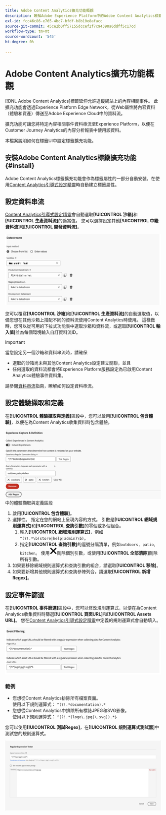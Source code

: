 ```yaml
---
title: Adobe Content Analytics擴充功能概觀
description: 瞭解Adobe Experience Platform中的Adobe Content Analytics標籤擴充功能。
exl-id: fcc46c86-e765-4bc7-bfdf-b8b10e8afacc
source-git-commit: 45ce2b0ff57155dccef2f7c94390a6ddff5c17cd
workflow-type: tm+mt
source-wordcount: '545'
ht-degree: 0%

---
```


# Adobe Content Analytics擴充功能概觀

[!DNL Adobe Content Analytics]標籤延伸允許追蹤網站上的內容相關事件。 此擴充功能會透過Experience Platform Edge Network，從Web屬性將內容資料（體驗和資產）傳送至Adobe Experience Cloud中的資料流。

擴充功能可讓您將特定內容相關事件資料串流至Experience Platform，以便在Customer Journey Analytics的內容分析報表中使用該資料。

本檔案說明如何在標籤UI中設定標籤擴充功能。

## 安裝Adobe Content Analytics標籤擴充功能 {#install}

Adobe Content Analytics標籤擴充功能會作為標籤屬性的一部分自動安裝，在使用[Content Analytics引導式設定精靈](https://experienceleague.adobe.com/en/docs/analytics-platform/using/content-analytics/configuration/guided)時自動建立標籤屬性。

<!--
### Manual installation

In case of a manual configuration, the Adobe Content Analytics tag extension needs a property to be installed on. If you have not done so already, see the documentation on [creating a tag property](https://experienceleague.adobe.com/en/docs/platform-learn/implement-in-websites/configure-tags/create-a-property).

After you have created a property or when you select the property created using the [Content Analytics guided configuration wizard](https://experienceleague.adobe.com/en/docs/analytics-platform/using/content-analytics/configuration/guided), open the property and select the **[!UICONTROL Extensions]** tab on the left side bar.

Select the **[!UICONTROL Catalog]** tab. From the list of available extensions, find the **[!DNL Adobe Content Analytics]** extension and select **[!UICONTROL Install]**.

![Image showing the Tags UI with the Web SDK extension selected](assets/aca-tag-install.png)

After selecting **[!UICONTROL Install]**, you must configure the Adobe Content Analytics tag extension and save the configuration.
-->

<!--
## Configure schema

The [Content Analytics guided configuration wizard](https://experienceleague.adobe.com/en/docs/analytics-platform/using/content-analytics/configuration/guided) automatically populates the proper value for the **[!UICONTROL Tenant Schema Name]**. 

![Image that shows the Schema configuration of the Adobe Content Analytics tag extension in the Tags UI](assets/aca-tag-schema.png)

>[!WARNING]
>
>Do not modify the value for **[!UICONTROL Tenant Schema Name]**.

-->

## 設定資料串流

[Content Analytics引導式設定精靈](https://experienceleague.adobe.com/en/docs/analytics-platform/using/content-analytics/configuration/guided)會自動選取&#x200B;**[!UICONTROL 沙箱]**&#x200B;和&#x200B;**[!UICONTROL 生產資料流]**&#x200B;的適當值。 您可以選擇設定其他&#x200B;**[!UICONTROL 中繼資料流]**&#x200B;和&#x200B;**[!UICONTROL 開發資料流]**。

![此影像顯示標籤UI中Adobe Content Analytics標籤擴充功能的「資料串流」設定](assets/aca-tag-datastreams.png)

您可以覆寫&#x200B;**[!UICONTROL 沙箱]**&#x200B;和&#x200B;**[!UICONTROL 生產資料流]**&#x200B;的自動選取值，以備您想在其他沙箱上搭配不同的資料流使用Content Analytics時使用。 這樣做時，您可以從可用的下拉式功能表中選取沙箱和資料流，或選取&#x200B;**[!UICONTROL 輸入值]**&#x200B;並為每個環境輸入自訂資料流ID。

>[!IMPORTANT]
>
>當您設定另一個沙箱和資料串流時，請確保
>
>* 選取的沙箱尚未與其他Content Analytics設定建立關聯，並且
>* 任何選取的資料流都會將Experience Platform服務設定為已啟用Content Analytics體驗事件資料集。

請參閱[資料串流](../../../../datastreams/overview.md)指南，瞭解如何設定資料串流。

## 設定體驗擷取和定義

在&#x200B;**[!UICONTROL 體驗擷取與定義]**&#x200B;區段中，您可以啟用&#x200B;**[!UICONTROL 包含體驗]**，以便在為Content Analytics收集資料時包含體驗。

![影像顯示延伸模組](assets/aca-tag-experiencecapture.png)中的體驗擷取與定義區段

1. 啟用&#x200B;**[!UICONTROL 包含體驗]**。
1. 選擇性。 指定在您的網站上呈現內容的方式。 引數是&#x200B;**[!UICONTROL 網域規則運算式]**&#x200B;和&#x200B;**[!UICONTROL 查詢引數]**&#x200B;的零個或多個組合。
   1. 輸入&#x200B;**[!UICONTROL 網域規則運算式]**，例如`^(?!.*\b(store|help|admin)\b)`。
   1. 指定&#x200B;**[!UICONTROL 查詢引數]**&#x200B;的逗號分隔清單，例如`outdoors, patio, kitchen`。
使用![關閉](./assets/CrossSize300.svg)刪除個別引數，或使用&#x200B;**[!UICONTROL 全部清除]**&#x200B;刪除所有引數。
1. 如果要移除網域規則運算式和查詢引數的組合，請選取&#x200B;**[!UICONTROL 移除]**。
1. 如果要新增其他規則運算式和查詢參陣列合，請選取&#x200B;**[!UICONTROL 新增Regex]**。

## 設定事件篩選

在&#x200B;**[!UICONTROL 事件篩選]**&#x200B;區段中，您可以修改規則運算式，以便在為Content Analytics收集資料時篩選&#x200B;**[!UICONTROL 頁面URL]**&#x200B;和&#x200B;**[!UICONTROL Assets URL]**。 您在[Content Analytics引導式設定精靈](https://experienceleague.adobe.com/en/docs/analytics-platform/using/content-analytics/configuration/guided)中定義的規則運算式會自動填入。

![此影像顯示標籤UI中Adobe Content Analytics標籤擴充功能的事件篩選設定](assets/aca-tag-eventfiltering.png)


### 範例

* 您想從Content Analytics排除所有檔案頁面。<br/>使用以下規則運算式： `^(?!.*documentation).*`
* 您想從Content Analytics中排除所有標誌JPEG和SVG影像。<br/>使用以下規則運算式： `^(?!.*(logo\.jpg|\.svg)).*$`

您可以使用&#x200B;**[!UICONTROL 測試Regex]**，在&#x200B;**[!UICONTROL 規則運算式測試器]**&#x200B;中測試您的規則運算式。

![在標籤UI中顯示Adobe Content Analytics標籤延伸模組規則運算式測試器的影像](assets/aca-tag-regextester.png)

